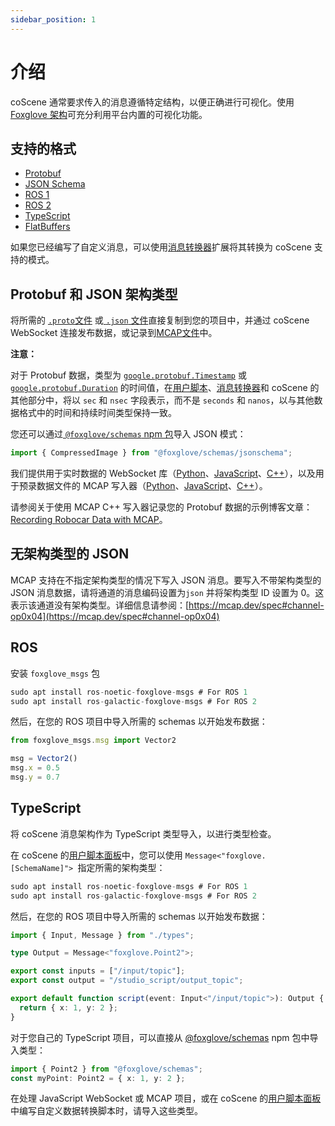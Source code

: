 ```yaml
---
sidebar_position: 1
---
```


# 介绍

 coScene 通常要求传入的消息遵循特定结构，以便正确进行可视化。使用 [Foxglove 架构](https://github.com/foxglove/foxglove-sdk)可充分利用平台内置的可视化功能。

 ## 支持的格式

- [Protobuf](https://github.com/foxglove/foxglove-sdk/tree/main/schemas/proto/foxglove)
- [JSON Schema](https://github.com/foxglove/foxglove-sdk/tree/main/schemas/jsonschema)
- [ROS 1](https://github.com/foxglove/foxglove-sdk/tree/main/schemas/ros1)
- [ROS 2](https://github.com/foxglove/foxglove-sdk/tree/main/schemas/ros2)
- [TypeScript](https://github.com/foxglove/foxglove-sdk/tree/main/typescript/schemas/src/types)
- [FlatBuffers](https://github.com/foxglove/foxglove-sdk/tree/main/schemas/flatbuffer)

如果您已经编写了自定义消息，可以使用[消息转换器](/)扩展将其转换为 coScene 支持的模式。

## Protobuf 和 JSON 架构类型

将所需的 [`.proto`文件](https://github.com/foxglove/foxglove-sdk/tree/main/schemas/proto/foxglove) 或[ `.json` 文件](https://github.com/foxglove/foxglove-sdk/tree/main/schemas/jsonschema)直接复制到您的项目中，并通过 coScene WebSocket 连接发布数据，或记录到[MCAP文件](https://mcap.dev/)中。

**注意：** 

对于 Protobuf 数据，类型为 [`google.protobuf.Timestamp`](https://protobuf.dev/reference/protobuf/google.protobuf/#timestamp) 或 [`google.protobuf.Duration`](https://protobuf.dev/reference/protobuf/google.protobuf/#duration) 的时间值，在[用户脚本](/)、[消息转换器](/)和 coScene 的其他部分中，将以 `sec` 和 `nsec` 字段表示，而不是 `seconds` 和 `nanos`，以与其他数据格式中的时间和持续时间类型保持一致。

您还可以通过[ `@foxglove/schemas` npm 包](https://www.npmjs.com/package/@foxglove/schemas)导入 JSON 模式：
```typescript
import { CompressedImage } from "@foxglove/schemas/jsonschema";
```
我们提供用于实时数据的 WebSocket 库（[Python](https://github.com/foxglove/ws-protocol/tree/main/python)、[JavaScript](https://github.com/foxglove/ws-protocol/tree/main/typescript/ws-protocol-examples)、[C++](https://github.com/foxglove/ws-protocol/tree/main/cpp)），以及用于预录数据文件的 MCAP 写入器（[Python](https://github.com/foxglove/mcap/tree/main/python)、[JavaScript](https://github.com/foxglove/mcap/tree/main/typescript)、[C++](https://github.com/foxglove/mcap/tree/main/cpp)）。

请参阅关于使用 MCAP C++ 写入器记录您的 Protobuf 数据的示例博客文章：[Recording Robocar Data with MCAP](https://foxglove.dev/blog/recording-robocar-data-with-mcap)。

## 无架构类型的 JSON

MCAP 支持在不指定架构类型的情况下写入 JSON 消息。要写入不带架构类型的 JSON 消息数据，请将通道的消息编码设置为`json` 并将架构类型 ID 设置为 0。这表示该通道没有架构类型。详细信息请参阅：[https://mcap.dev/spec#channel-op0x04](https://mcap.dev/spec#channel-op0x04)

## ROS

安装 `foxglove_msgs` 包
```typescript
sudo apt install ros-noetic-foxglove-msgs # For ROS 1
sudo apt install ros-galactic-foxglove-msgs # For ROS 2
```
然后，在您的 ROS 项目中导入所需的 schemas 以开始发布数据：
```typescript
from foxglove_msgs.msg import Vector2

msg = Vector2()
msg.x = 0.5
msg.y = 0.7
```

## TypeScript

将 coScene 消息架构作为 TypeScript 类型导入，以进行类型检查。

在 coScene 的[用户脚本面板](/)中，您可以使用 `Message<"foxglove.[SchemaName]"> `指定所需的架构类型：
```typescript
sudo apt install ros-noetic-foxglove-msgs # For ROS 1
sudo apt install ros-galactic-foxglove-msgs # For ROS 2
```
然后，在您的 ROS 项目中导入所需的 schemas 以开始发布数据：
```typescript
import { Input, Message } from "./types";

type Output = Message<"foxglove.Point2">;

export const inputs = ["/input/topic"];
export const output = "/studio_script/output_topic";

export default function script(event: Input<"/input/topic">): Output {
  return { x: 1, y: 2 };
}
```

对于您自己的 TypeScript 项目，可以直接从 [@foxglove/schemas](https://www.npmjs.com/package/@foxglove/schemas) npm 包中导入类型：

```typescript
import { Point2 } from "@foxglove/schemas";
const myPoint: Point2 = { x: 1, y: 2 };
```

在处理 JavaScript WebSocket 或 MCAP 项目，或在 coScene 的[用户脚本面板](/)中编写自定义数据转换脚本时，请导入这些类型。